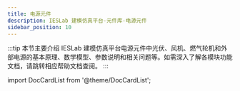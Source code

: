 ```yaml
---
title: 电源元件
description: IESLab 建模仿真平台-元件库-电源元件
sidebar_position: 10
---
```


:::tip
本节主要介绍 IESLab 建模仿真平台电源元件中光伏、风机、燃气轮机和外部电源的基本原理、数学模型、参数说明和相关问题等。如需深入了解各模块功能文档，请跳转相应帮助文档查阅。
:::


import DocCardList from '@theme/DocCardList';

<DocCardList />